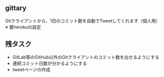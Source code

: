 ## gittary
Gitクライアントから、1日のコミット数を自動でTweetしてくれます（個人用）
※ 要herokuの設定

## 残タスク
- GitLab等のGitHub以外のGitクライアントのコミット数を出せるようにする
- 連続コミット日数が分かるようにする
- tweetページの作成